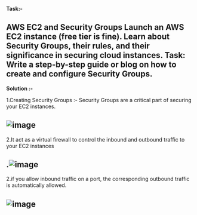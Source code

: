 **Task:-**

AWS EC2 and Security Groups Launch an AWS EC2 instance (free tier is fine). Learn about Security Groups, their rules, and their significance in securing cloud instances. 
Task: Write a step-by-step guide or blog on how to create and configure Security Groups.
---

**Solution :-**

1.Creating Security Groups :- 
Security Groups are a critical part of securing your EC2 instances.

![image](https://github.com/user-attachments/assets/cfc7cf15-3cb0-48dd-a156-3235ceb7c257)
---
2.It act as a virtual firewall to control the inbound and outbound traffic to your EC2 instances

.![image](https://github.com/user-attachments/assets/170d4bef-7430-495a-91be-aad1e636ad69)
---
2.if you allow inbound traffic on a port, the corresponding outbound traffic is automatically allowed.

![image](https://github.com/user-attachments/assets/9e86f9e9-a667-4498-b648-64833a0dff95)
---

